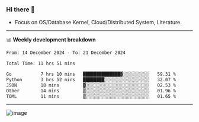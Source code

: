 ### Hi there 👋
<!-- * Daily Meditation via Leetcode/Competitive-Programming. -->
* Focus on OS/Database Kernel, Cloud/Distributed System, Literature.

-------

📊 **Weekly development breakdown**
<!--START_SECTION:waka-->

```txt
From: 14 December 2024 - To: 21 December 2024

Total Time: 11 hrs 51 mins

Go           7 hrs 10 mins   ██████████████▓░░░░░░░░░░   59.31 %
Python       3 hrs 52 mins   ████████░░░░░░░░░░░░░░░░░   32.07 %
JSON         18 mins         ▓░░░░░░░░░░░░░░░░░░░░░░░░   02.53 %
Other        14 mins         ▒░░░░░░░░░░░░░░░░░░░░░░░░   01.96 %
TOML         11 mins         ▒░░░░░░░░░░░░░░░░░░░░░░░░   01.65 %
```

<!--END_SECTION:waka-->

-------

<!-- [![Leetcode Stats](https://leetcard.jacoblin.cool/hzhang413?font=Fira+Mono)](https://leetcode.com/fxrc) -->
![image](./cyberpunk-ghost-in-the-shell.gif)
<!--![image](./gis-archive.png)-->
